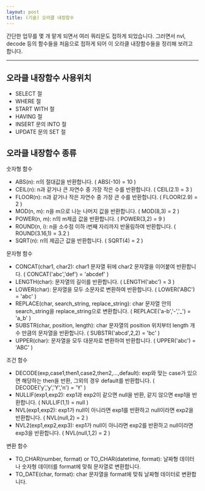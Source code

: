 ```yaml
---
layout: post
title: (기술) 오라클 내장함수
---
```


간단한 업무를 몇 개 맡게 되면서 여러 쿼리문도 접하게 되었습니다.
그러면서 nvl, decode 등의 함수들을 처음으로 접하게 되어 이 오라클 내장함수들을 정리해 보려고 합니다.

 ---

오라클 내장함수 사용위치
---

 - SELECT 절
 - WHERE 절
 - START WITH 절
 - HAVING 절
 - INSERT 문의 INTO 절
 - UPDATE 문의 SET 절

오라클 내장함수 종류
---

숫자형 함수

 - ABS(n): n의 절대값을 반환합니다. ( ABS(-10) = 10 )
 - CEIL(n): n과 같거나 큰 자연수 중 가장 작은 수를 반환합니다. ( CEIL(2.1) = 3 )
 - FLOOR(n): n과 같거나 작은 자연수 중 가장 큰 수를 반환합니다. ( FLOOR(2.9) = 2 )
 - MOD(n, m): n을 m으로 나눈 나머지 값을 반환합니다. ( MOD(8,3) = 2 )
 - POWER(n, m): n의 m제곱 값을 반환합니다. ( POWER(3,2) = 9 )
 - ROUND(n, i): n을 소수점 이하 i번째 자리까지 반올림하여 반환합니다. ( ROUND(3.16,1) = 3.2 )
 - SQRT(n): n의 제곱근 값을 반환합니다. ( SQRT(4) = 2 )

문자형 함수

 - CONCAT(char1, char2): char1 문자열 뒤에 char2 문자열을 이어붙여 반환합니다. ( CONCAT('abc','def') = 'abcdef' )
 - LENGTH(char): 문자열의 길이를 반환합니다. ( LENGTH('abc') = 3 )
 - LOWER(char): 문자열을 모두 소문자로 변환하여 반환합니다. ( LOWER('ABC') = 'abc' )
 - REPLACE(char, search_string, replace_string): char 문자열 안의 search_string을 replace_string으로 변환합니다. ( REPLACE('a-b','-','_') = 'a_b' )
 - SUBSTR(char, position, length): char 문자열의 position 위치부터 length 개수 만큼의 문자열을 반환합니다. ( SUBSTR('abcd',2,2) = 'bc' )
 - UPPER(char): 문자열을 모두 대문자로 변환하여 반환합니다. ( UPPER('abc') = 'ABC' )
 
조건 함수

 - DECODE(exp,case1,then1,case2,then2,…,default): exp와 맞는 case가 있으면 해당하는 then을 반환, 그외의 경우 default를 반환합니다. ( DECODE('y','y','Y','n') = 'Y' )
 - NULLIF(exp1,exp2): exp1과 exp2이 같으면 null을 반환, 같지 않으면 exp1을 반환합니다. ( NULLIF(1,1) = null )
 - NVL(exp1,exp2): exp1가 null이 아니라면 exp1를 반환하고 null이라면 exp2을 반환합니다. ( NVL(null,2) = 2 )
 - NVL2(exp1,exp2,exp3): exp1가 null이 아니라면 exp2를 반환하고 null이라면 exp3을 반환합니다. ( NVL(null,1,2) = 2 )
 
변환 함수

 - TO_CHAR(number, format) or TO_CHAR(datetime, format): 날짜형 데이터나 숫자형 데이터를 format에 맞춰 문자열로 변환합니다.
 - TO_DATE(char, format): char 문자열을 format에 맞춰 날짜형 데이터로 변환합니다.
